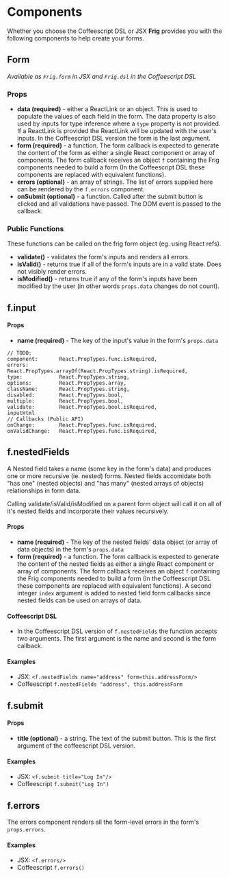 # Components

Whether you choose the Coffeescript DSL or JSX **Frig** provides you with the following components to help create your forms.

## Form
*Available as `Frig.form` in JSX and `Frig.dsl` in the Coffeescript DSL*

### Props

* **data (required)** - either a ReactLink or an object. This is used to populate the values of each field in the form. The data property is also used by inputs for type inference where a `type` property is not provided. If a ReactLink is provided the ReactLink will be updated with the user's inputs. In the Coffeescript DSL version the form is the last argument.
* **form (required)** - a function. The form callback is expected to generate the content of the form as either a single React component or array of components. The form callback receives an object `f` containing the Frig components needed to build a form (In the Coffeescript DSL these components are replaced with equivalent functions).
* **errors (optional)** - an array of strings. The list of errors supplied here can be rendered by the `f.errors` component.
* **onSubmit (optional)** - a function. Called after the submit button is clicked and all validations have passed. The DOM event is passed to the callback.

### Public Functions

These functions can be called on the frig form object (eg. using React refs).

* **validate()** - validates the form's inputs and renders all errors.
* **isValid()** - returns true if all of the form's inputs are in a valid state. Does not visibly render errors.
* **isModified()** - returns true if any of the form's inputs have been modified by the user (in other words `props.data` changes do not count).


## f.input

#### Props
* **name (required)** - The key of the input's value in the form's `props.data`
```
// TODO:
component:       React.PropTypes.func.isRequired,
errors:          React.PropTypes.arrayOf(React.PropTypes.string).isRequired,
type:            React.PropTypes.string,
options:         React.PropTypes.array,
className:       React.PropTypes.string,
disabled:        React.PropTypes.bool,
multiple:        React.PropTypes.bool,
validate:        React.PropTypes.bool.isRequired,
inputHtml
// Callbacks (Public API)
onChange:        React.PropTypes.func.isRequired,
onValidChange:   React.PropTypes.func.isRequired,
```

## f.nestedFields

A Nested field takes a name (some key in the form's data) and produces one or more recursive (ie. nested) forms. Nested fields accomidate both "has one" (nested objects) and "has many" (nested arrays of objects) relationships in form data.

Calling validate/isValid/isModified on a parent form object will call it on all of it's nested fields and incorporate their values recursively.

#### Props
* **name (required)** - The key of the nested fields' data object (or array of data objects) in the form's `props.data`
* **form (required)** - a function. The form callback is expected to generate the content of the nested fields as either a single React component or array of components. The form callback receives an object `f` containing the Frig components needed to build a form (In the Coffeescript DSL these components are replaced with equivalent functions). A second integer `index` argument is added to nested field form callbacks since nested fields can be used on arrays of data.

#### Coffeescript DSL
* In the Coffeescript DSL version of `f.nestedFields` the function accepts two arguments. The first argument is the name and second is the form callback.

#### Examples
* JSX: `<f.nestedFields name="address" form=this.addressForm/>`
* Coffeescript `f.nestedFields "address", this.addressForm`

## f.submit

#### Props
* **title (optional)** - a string. The text of the submit button. This is the first argument of the coffeescript DSL version.

#### Examples
* JSX: `<f.submit title="Log In"/>`
* Coffeescript `f.submit("Log In")`


## f.errors

The errors component renders all the form-level errors in the form's `props.errors`.

#### Examples
* JSX: `<f.errors/>`
* Coffeescript `f.errors()`
